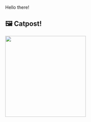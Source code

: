 Hello there!



## 🖼️ Catpost!

<sub>
    <img src="https://cdn2.thecatapi.com/images/NloFu_wsN.jpg" height="256">
</sub>

